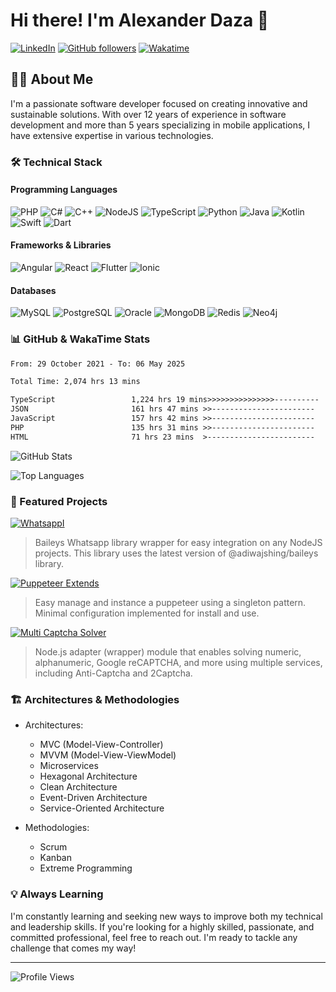 # Hi there! I'm Alexander Daza 👋

[![LinkedIn](https://img.shields.io/badge/LinkedIn-devalexanderdaza-blue?style=flat-square&logo=linkedin)](https://www.linkedin.com/in/devalexanderdaza/)
[![GitHub followers](https://img.shields.io/github/followers/devalexanderdaza?label=Follow&style=social)](https://github.com/devalexanderdaza)
[![Wakatime](https://wakatime.com/badge/user/8ee16a29-0c86-409c-94bf-f86e435e8894.svg)](https://wakatime.com/@devalexanderdaza)

## 👨‍💻 About Me

I'm a passionate software developer focused on creating innovative and sustainable solutions. With over 12 years of experience in software development and more than 5 years specializing in mobile applications, I have extensive expertise in various technologies.

### 🛠️ Technical Stack

#### Programming Languages
![PHP](https://img.shields.io/badge/PHP-777BB4?style=flat-square&logo=php&logoColor=white)
![C#](https://img.shields.io/badge/C%23-239120?style=flat-square&logo=c-sharp&logoColor=white)
![C++](https://img.shields.io/badge/C++-00599C?style=flat-square&logo=c%2B%2B&logoColor=white)
![NodeJS](https://img.shields.io/badge/Node.js-339933?style=flat-square&logo=node.js&logoColor=white)
![TypeScript](https://img.shields.io/badge/TypeScript-3178C6?style=flat-square&logo=typescript&logoColor=white)
![Python](https://img.shields.io/badge/Python-3776AB?style=flat-square&logo=python&logoColor=white)
![Java](https://img.shields.io/badge/Java-007396?style=flat-square&logo=java&logoColor=white)
![Kotlin](https://img.shields.io/badge/Kotlin-0095D5?style=flat-square&logo=kotlin&logoColor=white)
![Swift](https://img.shields.io/badge/Swift-FA7343?style=flat-square&logo=swift&logoColor=white)
![Dart](https://img.shields.io/badge/Dart-0175C2?style=flat-square&logo=dart&logoColor=white)

#### Frameworks & Libraries
![Angular](https://img.shields.io/badge/Angular-DD0031?style=flat-square&logo=angular&logoColor=white)
![React](https://img.shields.io/badge/React-61DAFB?style=flat-square&logo=react&logoColor=black)
![Flutter](https://img.shields.io/badge/Flutter-02569B?style=flat-square&logo=flutter&logoColor=white)
![Ionic](https://img.shields.io/badge/Ionic-3880FF?style=flat-square&logo=ionic&logoColor=white)

#### Databases
![MySQL](https://img.shields.io/badge/MySQL-4479A1?style=flat-square&logo=mysql&logoColor=white)
![PostgreSQL](https://img.shields.io/badge/PostgreSQL-336791?style=flat-square&logo=postgresql&logoColor=white)
![Oracle](https://img.shields.io/badge/Oracle-F80000?style=flat-square&logo=oracle&logoColor=white)
![MongoDB](https://img.shields.io/badge/MongoDB-47A248?style=flat-square&logo=mongodb&logoColor=white)
![Redis](https://img.shields.io/badge/Redis-DC382D?style=flat-square&logo=redis&logoColor=white)
![Neo4j](https://img.shields.io/badge/Neo4j-008CC1?style=flat-square&logo=neo4j&logoColor=white)

### 📊 GitHub & WakaTime Stats

<!--START_SECTION:waka-->

```txt
From: 29 October 2021 - To: 06 May 2025

Total Time: 2,074 hrs 13 mins

TypeScript                 1,224 hrs 19 mins>>>>>>>>>>>>>>>----------   59.03 %
JSON                       161 hrs 47 mins >>-----------------------   07.80 %
JavaScript                 157 hrs 42 mins >>-----------------------   07.60 %
PHP                        135 hrs 31 mins >>-----------------------   06.53 %
HTML                       71 hrs 23 mins  >------------------------   03.44 %
```

<!--END_SECTION:waka-->

![GitHub Stats](https://github-readme-stats.vercel.app/api?username=devalexanderdaza&show_icons=true&theme=dark)

![Top Languages](https://github-readme-stats.vercel.app/api/top-langs/?username=devalexanderdaza&layout=compact&theme=dark)

### 🚀 Featured Projects

[![WhatsappI](https://github-readme-stats.vercel.app/api/pin/?username=devalexanderdaza&repo=whatsappi&theme=dark)](https://github.com/devalexanderdaza/whatsappi)
> Baileys Whatsapp library wrapper for easy integration on any NodeJS projects. This library uses the latest version of @adiwajshing/baileys library.

[![Puppeteer Extends](https://github-readme-stats.vercel.app/api/pin/?username=devalexanderdaza&repo=puppeteer-extends&theme=dark)](https://github.com/devalexanderdaza/puppeteer-extends)
> Easy manage and instance a puppeteer using a singleton pattern. Minimal configuration implemented for install and use.

[![Multi Captcha Solver](https://github-readme-stats.vercel.app/api/pin/?username=devalexanderdaza&repo=multi-captcha-solver&theme=dark)](https://github.com/devalexanderdaza/multi-captcha-solver)
> Node.js adapter (wrapper) module that enables solving numeric, alphanumeric, Google reCAPTCHA, and more using multiple services, including Anti-Captcha and 2Captcha.

### 🏗️ Architectures & Methodologies

- Architectures:
  - MVC (Model-View-Controller)
  - MVVM (Model-View-ViewModel)
  - Microservices
  - Hexagonal Architecture
  - Clean Architecture
  - Event-Driven Architecture
  - Service-Oriented Architecture

- Methodologies:
  - Scrum
  - Kanban
  - Extreme Programming

### 💡 Always Learning

I'm constantly learning and seeking new ways to improve both my technical and leadership skills. If you're looking for a highly skilled, passionate, and committed professional, feel free to reach out. I'm ready to tackle any challenge that comes my way!

---

![Profile Views](https://komarev.com/ghpvc/?username=devalexanderdaza&color=green)